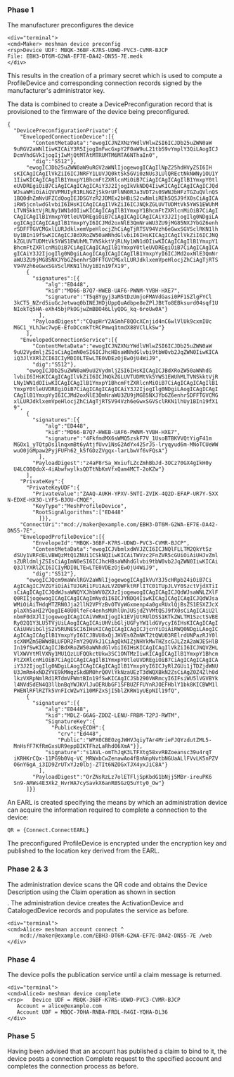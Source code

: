
### Phase 1

The manufacturer preconfigures the device


~~~~
<div="terminal">
<cmd>Maker> meshman device preconfig
<rsp>Device UDF: MBQK-36BF-K7RS-UDWD-PVC3-CVMR-BJCP
File: EBH3-DT6M-G2WA-EF7E-DA42-DN55-7E.medk
</div>
~~~~

This results in the creation of a primary secret which is used to compute a ProfileDevice
and corresponding connection records signed by the manufacturer's administrator key.

The data is combined to create a DevicePreconfiguration record that is provisioned to
the firmware of the device being preconfigured.

~~~~
{
  "DevicePreconfigurationPrivate":{
    "EnvelopedConnectionDevice":[{
        "ContentMetaData":"ewogICJNZXNzYWdlVHlwZSI6ICJDb25uZWN0aW
  9uRGV2aWNlIiwKICAiY3R5IjogImFwcGxpY2F0aW9uL21tbS9vYmplY3QiLAogICJ
  DcmVhdGVkIjogIjIwMjQtMTAtMTRUMTM6MTA6NThaIn0",
        "dig":"S512"},
      "ewogICJDb25uZWN0aW9uRGV2aWNlIjogewogICAgIlNpZ25hdHVyZSI6IH
  sKICAgICAgIlVkZiI6ICJNRFY1LUVJQ0ktSk5GVi0zNUs3LUlQREctNkNWNy1OU1Y
  1IiwKICAgICAgIlB1YmxpY1BhcmFtZXRlcnMiOiB7CiAgICAgICAgIlB1YmxpY0tl
  eUVDREgiOiB7CiAgICAgICAgICAiY3J2IjogIkVkNDQ4IiwKICAgICAgICAgICJQd
  WJsaWMiOiAiQVVPMUIyR1RLNGZjSk9rUFlNN0RJa3VDT2s0SWNJbHFzTGZuQVlnQS
  1BQ0dhZmNvUFZCdQogIEJDSGYzR2JDMEx2bHBiS2cwNmliREh5QSJ9fX0sCiAgICA
  iRW5jcnlwdGlvbiI6IHsKICAgICAgIlVkZiI6ICJNQkZGLUVTUDMtVk5YWS1EWUhM
  LTVNSkktVjRLNy1WN1dOIiwKICAgICAgIlB1YmxpY1BhcmFtZXRlcnMiOiB7CiAgI
  CAgICAgIlB1YmxpY0tleUVDREgiOiB7CiAgICAgICAgICAiY3J2IjogIlg0NDgiLA
  ogICAgICAgICAgIlB1YmxpYyI6ICJMd2oxNlE3QmNraWU3ZU9jMG85NXJYbGZ6enh
  rSDFFTGVCMGxlLURJdklxemVpeHlocjZhCiAgTjRTSV94Vzh6eGwxSGVSclRKN1lh
  Uy1BIn19fSwKICAgICJBdXRoZW50aWNhdGlvbiI6IHsKICAgICAgIlVkZiI6ICJNQ
  kZGLUVTUDMtVk5YWS1EWUhMLTVNSkktVjRLNy1WN1dOIiwKICAgICAgIlB1YmxpY1
  BhcmFtZXRlcnMiOiB7CiAgICAgICAgIlB1YmxpY0tleUVDREgiOiB7CiAgICAgICA
  gICAiY3J2IjogIlg0NDgiLAogICAgICAgICAgIlB1YmxpYyI6ICJMd2oxNlE3QmNr
  aWU3ZU9jMG85NXJYbGZ6enhrSDFFTGVCMGxlLURJdklxemVpeHlocjZhCiAgTjRTS
  V94Vzh6eGwxSGVSclRKN1lhUy1BIn19fX19",
      {
        "signatures":[{
            "alg":"ED448",
            "kid":"MD66-B7Q7-HWEB-UAF6-PWNM-YVBH-HXE7",
            "signature":"T5q8Ygyj3aM5tDzUmjoFMAVdGasi0PF1SZlgFYCl
  3kCT5_NZrd5iuGcJetwaq0bINEJHDjUppQuAdbpe8eZPlJBtTo8EBksurd04sqf1U
  NIokTq5HA-eXh45bjPkOGjwZmBBO46LlyQDG_kq-6roUw0A"}
          ],
        "PayloadDigest":"CQupHrY2ASmhF8QOcXCnjid4nC6wlVlUk9cxmIUc
  MGC1_YLhJwc7wpE-EfoDCcmkTtRCPmwq1tmdX88VClLkSw"}
      ],
    "EnvelopedConnectionService":[{
        "ContentMetaData":"ewogICJNZXNzYWdlVHlwZSI6ICJDb25uZWN0aW
  9uU2VydmljZSIsCiAgImN0eSI6ICJhcHBsaWNhdGlvbi9tbW0vb2JqZWN0IiwKICA
  iQ3JlYXRlZCI6ICIyMDI0LTEwLTE0VDEzOjEwOjU4WiJ9",
        "dig":"S512"},
      "ewogICJDb25uZWN0aW9uU2VydmljZSI6IHsKICAgICJBdXRoZW50aWNhdG
  lvbiI6IHsKICAgICAgIlVkZiI6ICJNQkZGLUVTUDMtVk5YWS1EWUhMLTVNSkktVjR
  LNy1WN1dOIiwKICAgICAgIlB1YmxpY1BhcmFtZXRlcnMiOiB7CiAgICAgICAgIlB1
  YmxpY0tleUVDREgiOiB7CiAgICAgICAgICAiY3J2IjogIlg0NDgiLAogICAgICAgI
  CAgIlB1YmxpYyI6ICJMd2oxNlE3QmNraWU3ZU9jMG85NXJYbGZ6enhrSDFFTGVCMG
  xlLURJdklxemVpeHlocjZhCiAgTjRTSV94Vzh6eGwxSGVSclRKN1lhUy1BIn19fX1
  9",
      {
        "signatures":[{
            "alg":"ED448",
            "kid":"MD66-B7Q7-HWEB-UAF6-PWNM-YVBH-HXE7",
            "signature":"4FkfmdMX6sWMQ5zskF7V_1UsoBTBKVVQtYigF41m
  MGOx1_yTQtpDs1lnqxmBt6yAtjfUvv1NsG2AdYx425rJ5-lryqyud6m-MNoTCUeWW
  wuO0jGMpaw2PyjFUFh62_k5fGDzZVgqx-larLbwVf6vFQsA"}
          ],
        "PayloadDigest":"z4aP8rSa_WxiufLZcZmhBbJd-3OCz70GX4gIkH0y
  U4LCO8QdoX-4iAbwfwylksQDTtNbKmVfxQam4MCT-2oKZw"}
      ],
    "PrivateKey":{
      "PrivateKeyUDF":{
        "PrivateValue":"ZAAQ-AUKH-YPXV-5NTI-ZVIK-4Q2D-EFAP-UR7Y-5XX
N-EDXE-HX3O-LYFS-BJOU-CMQE",
        "KeyType":"MeshProfileDevice",
        "RootSignAlgorithms":["ED448"
          ]}},
    "ConnectUri":"mcd://maker@example.com/EBH3-DT6M-G2WA-EF7E-DA42-
DN55-7E",
    "EnvelopedProfileDevice":[{
        "EnvelopeId":"MBQK-36BF-K7RS-UDWD-PVC3-CVMR-BJCP",
        "ContentMetaData":"ewogICJVbmlxdWVJZCI6ICJNQlFLLTM2QkYtSz
  dSUy1VRFdELVBWQzMtQ1ZNUi1CSkNQIiwKICAiTWVzc2FnZVR5cGUiOiAiUHJvZml
  sZURldmljZSIsCiAgImN0eSI6ICJhcHBsaWNhdGlvbi9tbW0vb2JqZWN0IiwKICAi
  Q3JlYXRlZCI6ICIyMDI0LTEwLTE0VDEzOjEwOjU4WiJ9",
        "dig":"S512"},
      "ewogICJQcm9maWxlRGV2aWNlIjogewogICAgIkVuY3J5cHRpb24iOiB7Ci
  AgICAgICJVZGYiOiAiTUJGRi1FU1AzLVZOWFktRFlITC01TUpJLVY0SzctVjdXTiI
  sCiAgICAgICJQdWJsaWNQYXJhbWV0ZXJzIjogewogICAgICAgICJQdWJsaWNLZXlF
  Q0RIIjogewogICAgICAgICAgImNydiI6ICJYNDQ4IiwKICAgICAgICAgICJQdWJsa
  WMiOiAiTHdqMTZRN0Jja2llN2VPYzBvOTVyWGxmenp4a0gxRUxlQjBsZS1ESXZJcX
  plaXh5aHI2YQogIE40U0lfeFc4enhsMUhlUnJUSjdZYVMtQSJ9fX0sCiAgICAiU2l
  nbmF0dXJlIjogewogICAgICAiVWRmIjogIk1EVjUtRUlDSS1KTkZWLTM1SzctSVBE
  Ry02Q1Y3LU5TVjUiLAogICAgICAiUHVibGljUGFyYW1ldGVycyI6IHsKICAgICAgI
  CAiUHVibGljS2V5RUNESCI6IHsKICAgICAgICAgICJjcnYiOiAiRWQ0NDgiLAogIC
  AgICAgICAgIlB1YmxpYyI6ICJBVU8xQjJHVEs0ZmNKT2tQWU03RElrdUNPazRJY0l
  scXNMZm5BWWdBLUFDR2FmY29QVkJ1CiAgQkNIZjNHYkMwTHZscGJLZzA2aWJESHlB
  In19fSwKICAgICJBdXRoZW50aWNhdGlvbiI6IHsKICAgICAgIlVkZiI6ICJNQVZHL
  VlXWVYtMlVXNy1MU1QzLUFQQkctUkw3SC1ONTMzIiwKICAgICAgIlB1YmxpY1Bhcm
  FtZXRlcnMiOiB7CiAgICAgICAgIlB1YmxpY0tleUVDREgiOiB7CiAgICAgICAgICA
  iY3J2IjogIlg0NDgiLAogICAgICAgICAgIlB1YmxpYyI6ICJyRlZGUi1jTDZjdWNU
  U3JmRm4xNDZYVE9kMWgzSkdBM0hrQ0VlYkNzaUEzT3dWQXBkN2ZsCiAgZ0Z4Zlh0d
  lkzVXRpNmlRd1RTdmVFWmtBIn19fSwKICAgICJSb290VWRmcyI6IFsiWU5lVGVBYk
  l4NVdSdEN4Q3llbnBqYWJKVlJuOERUbGF1SFBUZFFUYnRJOEFHblY1bk8KICBWM1l
  PWENlRFlRZTk5VnFIcWZwYi10MFZxSjI5blZKRW1yUEpNIl19fQ",
      {
        "signatures":[{
            "alg":"ED448",
            "kid":"MDLZ-G6AG-ZDDZ-LENU-FRBM-T2PJ-RWTM",
            "SignatureKey":{
              "PublicKeyECDH":{
                "crv":"Ed448",
                "Public":"WPX0CBEOzgJWHVJqiyTAr4MrieFJQYzdutZML5-
  MnHsfF7KfRmGxsUR9eppBIKTFhzLaRhd06XmA"}},
            "signature":"s1AVL-omThJqK3LTFXtg58xvRBZoeansc39u4rqT
  iKRHKrCQx-11PG9b0Vq-VC_MRWxbCwZenawAo4fBnNnpNvtbNGUaALlFVvLK5nPZV
  O6nY6gA_i3ID9ZrUTxYJz0lbj-ZTIt6NZOGxTJX4yxJiC8A"}
          ],
        "PayloadDigest":"OrZNsRzLz7olETFljSpKbdG1bNjj5MBr-ireuPK6
  Sn9-ARWs4E3Xk2_HvrHA7cySavkX6anRBSGzQ5uYty0_Ow"}
      ]}}
~~~~

An EARL is created specifying the means by which an administration device can acquire the
information required to complete a connection to the device:

~~~~
QR = {Connect.ConnectEARL}
~~~~

The preconfigured ProfileDevice is encrypted under the encryption key and published to
the location key derived from the EARL.


### Phase 2 & 3

The administration device scans the QR code and obtains the Device Description using
the Claim operation as shown in section $$$$. The administration device creates the 
ActivationDevice and CatalogedDevice records and populates the service as before.


~~~~
<div="terminal">
<cmd>Alice> meshman account connect ^
    mcd://maker@example.com/EBH3-DT6M-G2WA-EF7E-DA42-DN55-7E /web
</div>
~~~~

### Phase 4

The device polls the publication service until a claim message is returned.


~~~~
<div="terminal">
<cmd>Alice4> meshman device complete
<rsp>   Device UDF = MBQK-36BF-K7RS-UDWD-PVC3-CVMR-BJCP
   Account = alice@example.com
   Account UDF = MBQC-7OHA-RNBA-FRDL-R4GI-YQHA-DL36
</div>
~~~~

### Phase 5

Having been advised that an account has published a claim to bind to it, the device
posts a connection Complete request to the specified account and completes the
connection process as before.

